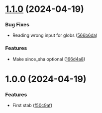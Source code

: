 # [1.1.0](https://github.com/laurence79/files-have-changed/compare/v1.0.0...v1.1.0) (2024-04-19)


### Bug Fixes

* Reading wrong input for globs ([566b6da](https://github.com/laurence79/files-have-changed/commit/566b6daba6fd93c8cd8e06ca3b44d0e7dfe467bd))


### Features

* Make since_sha optional ([166d4a8](https://github.com/laurence79/files-have-changed/commit/166d4a852048a21cfa74ccd8cfd51c8dc3153623))

# 1.0.0 (2024-04-19)


### Features

* First stab ([f50c9af](https://github.com/laurence79/files-have-changed/commit/f50c9af69bdc06a11020a548ec68e11c0ce672b6))

